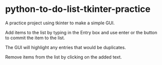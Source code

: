 # python-to-do-list-tkinter-practice
A practice project using tkinter to make a simple GUI.

Add items to the list by typing in the Entry box and use enter or the button to commit the item to the list.

The GUI  will highlight any entries that would be duplicates.

Remove items from the list by clicking on the added text.
